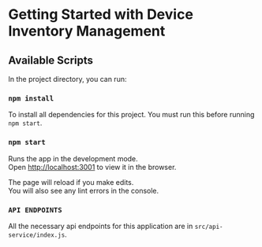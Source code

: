 # Getting Started with Device Inventory Management

## Available Scripts

In the project directory, you can run:

### `npm install`

To install all dependencies for this project. You must run this before running `npm start`.

### `npm start`

Runs the app in the development mode.\
Open [http://localhost:3001](http://localhost:3001) to view it in the browser.

The page will reload if you make edits.\
You will also see any lint errors in the console.

### `API ENDPOINTS`

All the necessary api endpoints for this application are in `src/api-service/index.js`.


